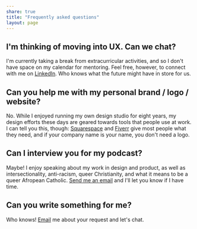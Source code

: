 ```yaml
---
share: true
title: "Frequently asked questions"
layout: page
---
```

## I'm thinking of moving into UX. Can we chat?
I'm currently taking a break from extracurricular activities, and so I don't have space on my calendar for mentoring. Feel free, however, to connect with me on [LinkedIn](https://nl.linkedin.com/in/zinzy). Who knows what the future might have in store for us.

## Can you help me with my personal brand / logo / website?
No. While I enjoyed running my own design studio for eight years, my design efforts these days are geared towards tools that people use at work. I can tell you this, though: [Squarespace](https://www.squarespace.com/) and [Fiverr](https://www.fiverr.com/categories/graphics-design) give most people what they need, and if your company name is your name, you don't need a logo.

## Can I interview you for my podcast?
Maybe! I enjoy speaking about my work in design and product, as well as intersectionality, anti-racism, queer Christianity, and what it means to be a queer Afropean Catholic. [Send me an email](/contact) and I'll let you know if I have time.

## Can you write something for me?
Who knows! [Email](/contact) me about your request and let's chat.
 

